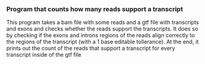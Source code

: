 ### Program that counts how many reads support a transcript

This program takes a bam file with some reads and a gtf file with transcripts and exons and checks whether the reads support the transcripts.
It does so by checking if the exons and introns regions of the reads align correctly to the regions of the transcript (with a 1 base editable tollerance).
At the end, it prints out the count of the reads that support a transcript for every transcript inside of the gtf file
